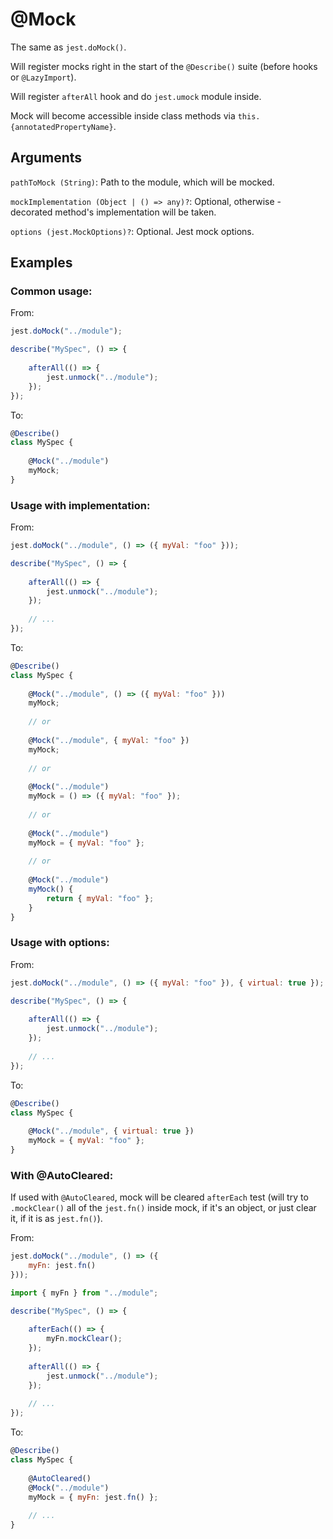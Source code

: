 # @Mock

The same as `jest.doMock()`.

Will register mocks right in the start of the `@Describe()` suite (before hooks or `@LazyImport`).

Will register `afterAll` hook and do `jest.umock` module inside.

Mock will become accessible inside class methods via `this.{annotatedPropertyName}`.

## Arguments

`pathToMock (String)`: Path to the module, which will be mocked.

`mockImplementation (Object | () => any)?`: Optional, otherwise - decorated method's implementation will be taken. 

`options (jest.MockOptions)?`: Optional. Jest mock options.

## Examples

### Common usage:

From:

```javascript
jest.doMock("../module");

describe("MySpec", () => {
    
    afterAll(() => {
        jest.unmock("../module");
    });
});
```

To:

```javascript
@Describe()
class MySpec {
    
    @Mock("../module")
    myMock;
}
```

### Usage with implementation:

From:

```javascript
jest.doMock("../module", () => ({ myVal: "foo" }));

describe("MySpec", () => {
    
    afterAll(() => {
        jest.unmock("../module");
    });
    
    // ...
});
```

To:

```javascript
@Describe()
class MySpec {
    
    @Mock("../module", () => ({ myVal: "foo" }))
    myMock;
    
    // or
    
    @Mock("../module", { myVal: "foo" })
    myMock;
    
    // or
    
    @Mock("../module")
    myMock = () => ({ myVal: "foo" });
    
    // or
    
    @Mock("../module")
    myMock = { myVal: "foo" };
    
    // or
    
    @Mock("../module")
    myMock() {
        return { myVal: "foo" };
    }
}
```

### Usage with options:

From:

```javascript
jest.doMock("../module", () => ({ myVal: "foo" }), { virtual: true });

describe("MySpec", () => {
    
    afterAll(() => {
        jest.unmock("../module");
    });
    
    // ...
});
```

To:

```javascript
@Describe()
class MySpec {
    
    @Mock("../module", { virtual: true })
    myMock = { myVal: "foo" };
}
```

### With @AutoCleared:

If used with `@AutoCleared`, mock will be cleared `afterEach` test (will try to `.mockClear()` all of the `jest.fn()` inside mock, if it's an object, or just clear it, if it is as `jest.fn()`).

From:

```javascript
jest.doMock("../module", () => ({
    myFn: jest.fn()
}));

import { myFn } from "../module";

describe("MySpec", () => {
    
    afterEach(() => {
        myFn.mockClear();
    });
    
    afterAll(() => {
        jest.unmock("../module");
    });
    
    // ...
});
```

To:

```javascript
@Describe()
class MySpec {
    
    @AutoCleared()
    @Mock("../module")
    myMock = { myFn: jest.fn() };
    
    // ...
}
```
